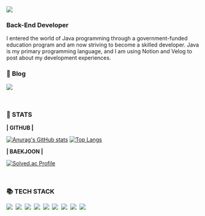 <img src="https://capsule-render.vercel.app/api?type=wave&color=auto&height=300&section=header&text=KIMUJIN99&fontSize=90" />

### Back-End Developer

I entered the world of Java programming through a government-funded education program and am now striving to become a skilled developer. Java is my primary programming language, and I am using Notion and Velog to post about my development experiences.<br>

### 📗 Blog
<p>
  <a href="https://velog.io/@kimujin99"><img src="https://img.shields.io/badge/Tech%20Blog-11B48A?style=flat-square&logo=Vimeo&logoColor=white&link=https://velog.io/@haero_kim"/></a>
</p>

</br>

### 📑 STATS
**| GITHUB |**

[![Anurag's GitHub stats](https://github-readme-stats.vercel.app/api?username=kimujin99&show_icons=true&theme=flag-india)](https://github.com/anuraghazra/github-readme-stats)
[![Top Langs](https://github-readme-stats.vercel.app/api/top-langs/?username=kimujin99&langs_count=10&layout=compact)](https://github.com/kimujin99/kimujin99)

**| BAEKJOON |**

[![Solved.ac Profile](http://mazassumnida.wtf/api/v2/generate_badge?boj=tomatoo3o)](https://solved.ac/tomatoo3o/)

</br>

### 📚 TECH STACK
<p>
  <img src="https://img.shields.io/badge/JAVA-007396?style=flat-square&logo=JAVA&logoColor=white">&nbsp 
  <img src="https://img.shields.io/badge/spring-6DB33F?style=flat-square&logo=spring&logoColor=white">&nbsp 
  <img src="https://img.shields.io/badge/thymeleaf-005F0F?style=flat-square&logo=thymeleaf&logoColor=white">&nbsp 
  <img src="https://img.shields.io/badge/amazonaws-232F3E?style=flat-square&logo=amazonaws&logoColor=white">&nbsp  
  <img src="https://img.shields.io/badge/mysql-4479A1?style=flat-square&logo=mysql&logoColor=white">&nbsp  
  <img src="https://img.shields.io/badge/javascript-F7DF1E?style=flat-square&logo=javascript&logoColor=black">&nbsp 
  <img src="https://img.shields.io/badge/html5-E34F26?style=flat-square&logo=html5&logoColor=white">&nbsp  
  <img src="https://img.shields.io/badge/css-1572B6?style=flat-square&logo=css3&logoColor=white">&nbsp  
  <img src="https://img.shields.io/badge/jquery-0769AD?style=flat-square&logo=jquery&logoColor=white">&nbsp 
</p>

</br>
<!--
**kimujin99/kimujin99** is a ✨ _special_ ✨ repository because its `README.md` (this file) appears on your GitHub profile.

Here are some ideas to get you started:

- 🔭 I’m currently working on ...
- 🌱 I’m currently learning ...
- 👯 I’m looking to collaborate on ...
- 🤔 I’m looking for help with ...
- 💬 Ask me about ...
- 📫 How to reach me: ...
- 😄 Pronouns: ...
- ⚡ Fun fact: ...
-->
